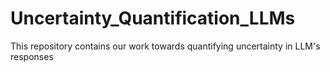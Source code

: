 # Uncertainty_Quantification_LLMs
This repository contains our work towards quantifying uncertainty in LLM's responses
